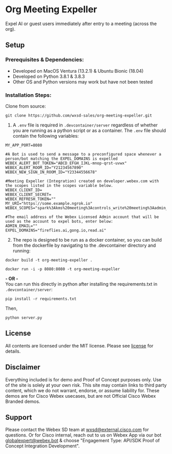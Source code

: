 # Org Meeting Expeller

Expel AI or guest users immediately after entry to a meeting (across the org).
<!--[![Vidcast Overview](https://github.com/wxsd-sales/custom-pmr-pin/assets/19175490/4861e7cd-7478-49cf-bada-223b30810691)](https://app.vidcast.io/share/3f264756-563a-4294-82f7-193643932fb3)-->
<!--[![Vidcast Overview](https://github-production-user-asset-6210df.s3.amazonaws.com/19175490/249649420-980de741-1a2c-4aea-883e-4da629bc8701.png)](https://app.vidcast.io/share/677cc9bc-b0bb-4419-9338-5f4bbe0100a3)-->


## Setup

### Prerequisites & Dependencies:

- Developed on MacOS Ventura (13.2.1) & Ubuntu Bionic (18.04)
- Developed on Python 3.8.1 & 3.8.3
-   Other OS and Python versions may work but have not been tested

<!-- GETTING STARTED -->

### Installation Steps:

Clone from source:  
```
git clone https://github.com/wxsd-sales/org-meeting-expeller.git
```

1. A ```.env``` file is required in ```.devcontainer/server``` regardless of whether you are running as a python script or as a container.  The ```.env``` file should contain the following variables:
```
MY_APP_PORT=8080

#A Bot is used to send a message to a preconfigured space whenever a person/bot matching the EXPEL_DOMAINS is expelled
WEBEX_ALERT_BOT_TOKEN="ABCD_EFGH_IJKL-mnop-qrst-uvwx"
WEBEX_ALERT_ROOM_ID="Y21234567890"
WEBEX_NEW_SIGN_IN_ROOM_ID="Y23344556678"

#Meeting Expeller (Integration) created on developer.webex.com with the scopes listed in the scopes variable below.
WEBEX_CLIENT_ID=
WEBEX_CLIENT_SECRET=
WEBEX_REFRESH_TOKEN=""
MY_URI="https://some.example.ngrok.io"
WEBEX_SCOPES="spark%3Akms%20meeting%3Acontrols_write%20meeting%3Aadmin_schedule_write%20meeting%3Aschedules_read%20meeting%3Aparticipants_read%20spark%3Apeople_read%20meeting%3Acontrols_read%20meeting%3Aadmin_participants_read%20meeting%3Aparticipants_write%20meeting%3Aadmin_schedule_read%20meeting%3Aschedules_write"

#The email address of the Webex Licensed Admin account that will be used as the account to expel bots, enter below:
ADMIN_EMAIL=""
EXPEL_DOMAINS="fireflies.ai,gong.io,read.ai"
```

2. The repo is designed to be run as a docker container, so you can build from the dockerfile by navigating to the .devcontainer directory and running:
```
docker build -t org-meeting-expeller .
```
```
docker run -i -p 8080:8080 -t org-meeting-expeller
```   
**- OR -**  
You can run this directly in python after installing the requirements.txt in ```.devcontainer/server```:
```
pip install -r requirements.txt
```
Then,
```
python server.py
```


## License

All contents are licensed under the MIT license. Please see [license](LICENSE) for details.

## Disclaimer

<!-- Keep the following here -->  
Everything included is for demo and Proof of Concept purposes only. Use of the site is solely at your own risk. This site may contain links to third party content, which we do not warrant, endorse, or assume liability for. These demos are for Cisco Webex usecases, but are not Official Cisco Webex Branded demos.
 
 
## Support

Please contact the Webex SD team at [wxsd@external.cisco.com](mailto:wxsd@external.cisco.com?subject=OrgMeetingExpeller) for questions. Or for Cisco internal, reach out to us on Webex App via our bot globalexpert@webex.bot & choose "Engagement Type: API/SDK Proof of Concept Integration Development". 
